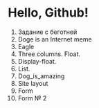 # Hello, Github!
1. Задание с беготней
2. Doge is an Internet meme
3. Eagle
4. Three columns. Float.
5. Display-float.
6. List.
7. Dog_is_amazing
8. Site layout
9. Form
11. Form № 2